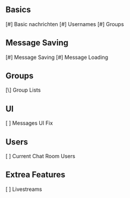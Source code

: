 ## Basics
[#] Basic nachrichten
[#] Usernames
[#] Groups
## Message Saving
[#] Message Saving
[#] Message Loading
## Groups
[\\] Group Lists
## UI
[ ] Messages UI Fix
## Users
[ ] Current Chat Room Users

## Extrea Features
[ ] Livestreams